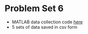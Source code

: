 # Problem Set 6

- MATLAB data collection code [here](https://github.com/liloheinrich/ISIM/blob/archive_testing_2022/Problem%20Sets/Pset%206/pset%206.m)
- 5 sets of data saved in csv form
